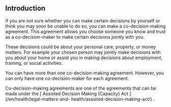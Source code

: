 ##  Introduction

If you are not sure whether you can make certain decisions by yourself or
think you may soon be unable to do so, you can make a co-decision-making
agreement. This agreement allows you choose someone you know and trust as a
co-decision-maker to make certain decisions jointly with you.

These decisions could be about your personal care, property, or money matters.
For example your chosen person may jointly make decisions with you about your
home or assist you in making decisions about employment, training, or social
activities.

You can have more than one co-decision-making agreement. However, you can only
have one co-decision-maker for each agreement.

Co-decision-making agreements are one of the agreements that can be made under
the [ Assisted Decision Making (Capacity) Act ](/en/health/legal-matters-and-
health/assisted-decision-making-act/) .
